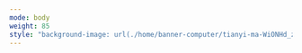 ```yaml
---
mode: body
weight: 85
style: "background-image: url(./home/banner-computer/tianyi-ma-WiONHd_zYI4-unsplash.jpg); background-size: cover; height: 20vw; background-position: 0% 45%; margin: 0; max-width: none;"
---
```

